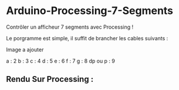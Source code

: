 # Arduino-Processing-7-Segments
Contrôler un afficheur 7 segments avec Processing !

Le porgramme est simple, il suffit de brancher les cables suivants :

Image a ajouter

a : 2
b : 3
c : 4
d : 5
e : 6
f : 7
g : 8
dp ou p : 9

## Rendu Sur Processing :

[Processing]: Img/Processing_Windows.png